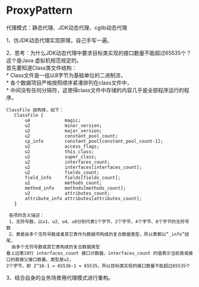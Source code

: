 # ProxyPattern
代理模式：静态代理、JDK动态代理、cglib动态代理

1、仿JDK动态代理实现原理，自己手写一遍。
  
2、思考：为什么JDK动态代理中要求目标类实现的接口数量不能超过65535个？                   
    这个是Java 虚拟机规范规定的。               
    首先要知道Class类文件结构：             
    * Class文件是一组以8字节为基础单位的二进制流，              
    * 各个数据项目严格按照顺序紧凑排列在class文件中，                    
    * 中间没有任何分隔符，这使得class文件中存储的内容几乎是全部程序运行的程序。                               

    ClassFile 结构体，如下：
       ClassFile {
           u4             magic;
           u2             minor_version;
           u2             major_version;
           u2             constant_pool_count;
           cp_info        constant_pool[constant_pool_count-1];
           u2             access_flags;
           u2             this_class;
           u2             super_class;
           u2             interfaces_count;
           u2             interfaces[interfaces_count];
           u2             fields_count;
           field_info     fields[fields_count];
           u2             methods_count;
           method_info    methods[methods_count];
           u2             attributes_count;
           attribute_info attributes[attributes_count];
       }

     各项的含义描述：
     1，无符号数，以u1、u2、u4、u8分别代表1个字节、2个字节、4个字节、8个字节的无符号数
     2，表是由多个无符号数或者其它表作为数据项构成的复合数据类型，所以表都以“_info”结尾，
      由多个无符号数或其它表构成的复合数据类型
    看上边第18行 interfaces_count 接口计数器，interfaces_count 的值表示当前类或接口的直接父接口数量。类型是u2， 
    2个字节，即 2^16-1 = 65536-1 = 65535，所以目标类实现的接口数量不能超过65535个
    
3、结合自身的业务场景用代理模式进行重构。
